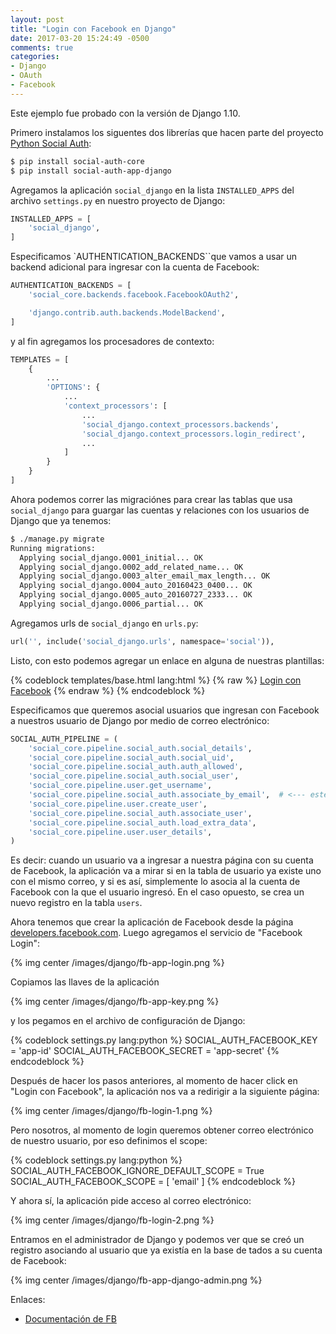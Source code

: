```yaml
---
layout: post
title: "Login con Facebook en Django"
date: 2017-03-20 15:24:49 -0500
comments: true
categories: 
- Django
- OAuth
- Facebook
---
```


Este ejemplo fue probado con la versión de Django 1.10.

Primero instalamos los siguentes dos librerías que hacen parte del proyecto [Python Social Auth](https://github.com/python-social-auth):

```bash
$ pip install social-auth-core
$ pip install social-auth-app-django
```

Agregamos la aplicación `social_django` en la lista `INSTALLED_APPS` del archivo `settings.py` en nuestro proyecto de Django:

```python
INSTALLED_APPS = [
    'social_django',
]
```

Especificamos `AUTHENTICATION_BACKENDS``que vamos a usar un backend adicional para ingresar con la cuenta de Facebook:

```python
AUTHENTICATION_BACKENDS = [
    'social_core.backends.facebook.FacebookOAuth2',

    'django.contrib.auth.backends.ModelBackend',
]
```

y al fin agregamos los procesadores de contexto:

```python
TEMPLATES = [
    {
        ...
        'OPTIONS': {
            ...
            'context_processors': [
                ...
                'social_django.context_processors.backends',
                'social_django.context_processors.login_redirect',
                ...
            ]
        }
    }
]
```

Ahora podemos correr las migraciónes para crear las tablas que usa `social_django` para guargar las cuentas y relaciones con los usuarios de Django que ya tenemos:

```bash
$ ./manage.py migrate
Running migrations:
  Applying social_django.0001_initial... OK
  Applying social_django.0002_add_related_name... OK
  Applying social_django.0003_alter_email_max_length... OK
  Applying social_django.0004_auto_20160423_0400... OK
  Applying social_django.0005_auto_20160727_2333... OK
  Applying social_django.0006_partial... OK
```

Agregamos urls de `social_django` en `urls.py`:

```python
url('', include('social_django.urls', namespace='social')),
```

Listo, con esto podemos agregar un enlace en alguna de nuestras plantillas:

{% codeblock templates/base.html lang:html %}
{% raw %}
<a href="{% url 'social:begin' 'facebook' %}?next={{ request.path }}">Login con Facebook</a>
{% endraw %}
{% endcodeblock %}

Especificamos que queremos asocial usuarios que ingresan con Facebook a nuestros usuario de Django por medio de correo electrónico:

```python
SOCIAL_AUTH_PIPELINE = (
    'social_core.pipeline.social_auth.social_details',
    'social_core.pipeline.social_auth.social_uid',
    'social_core.pipeline.social_auth.auth_allowed',
    'social_core.pipeline.social_auth.social_user',
    'social_core.pipeline.user.get_username',
    'social_core.pipeline.social_auth.associate_by_email',  # <--- este
    'social_core.pipeline.user.create_user',
    'social_core.pipeline.social_auth.associate_user',
    'social_core.pipeline.social_auth.load_extra_data',
    'social_core.pipeline.user.user_details',
)
```

Es decir: cuando un usuario va a ingresar a nuestra página con su cuenta de Facebook, la aplicación va a mirar si en la tabla de usuario ya existe uno con el mismo correo, y si es así, simplemente lo asocia al la cuenta de Facebook con la que el usuario ingresó. En el caso opuesto, se crea un nuevo registro en la tabla `users`.

Ahora tenemos que crear la aplicación de Facebook desde la página [developers.facebook.com](https://developers.facebook.com). Luego agregamos el servicio de "Facebook Login":

{% img center /images/django/fb-app-login.png %}

Copiamos las llaves de la aplicación

{% img center /images/django/fb-app-key.png %}

y los pegamos en el archivo de configuración de Django:

{% codeblock settings.py lang:python %}
SOCIAL_AUTH_FACEBOOK_KEY = 'app-id'
SOCIAL_AUTH_FACEBOOK_SECRET = 'app-secret'
{% endcodeblock %}

Después de hacer los pasos anteriores, al momento de hacer click en "Login con Facebook", la aplicación nos va a redirigir a la siguiente página:

{% img center /images/django/fb-login-1.png %}

Pero nosotros, al momento de login queremos obtener correo electrónico de nuestro usuario, por eso definimos el scope:

{% codeblock settings.py lang:python %}
SOCIAL_AUTH_FACEBOOK_IGNORE_DEFAULT_SCOPE = True
SOCIAL_AUTH_FACEBOOK_SCOPE = [
    'email'
]
{% endcodeblock %}

Y ahora sí, la aplicación pide acceso al correo electrónico:

{% img center /images/django/fb-login-2.png %}

Entramos en el administrador de Django y podemos ver que se creó un registro asociando al usuario que ya existía en la base de tados a su cuenta de Facebook:

{% img center /images/django/fb-app-django-admin.png %}

Enlaces:

* [Documentación de FB](https://developers.facebook.com/docs/facebook-login)
